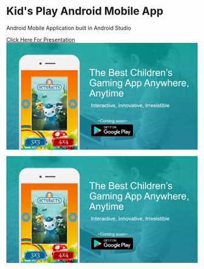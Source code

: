 # Kid's Play Android Mobile App
Android Mobile Application built in Android Studio


[Click Here For Presentation<img src="/Image/kidsplay_image.PNG"></img>](https://drive.google.com/file/d/1RHF4hY4GfuTqP688JxpyVl658mZ-SO8x/view?usp=sharing)

[<img src="/Image/kidsplay_image.PNG"></img>](https://drive.google.com/open?id=1RHF4hY4GfuTqP688JxpyVl658mZ-SO8x)
